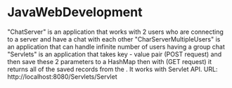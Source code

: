 # JavaWebDevelopment
"ChatServer" is an application that works with 2 users who are connecting to a server and have a chat with each other
"CharServerMultipleUsers" is an application that can handle infinite number of users having a group chat
"Servlets" is an application that takes key - value pair (POST request) and then save these 2 parameters to a HashMap
then with (GET request) it returns all of the saved records from the <HashMap>. It works with Servlet API. 
URL: http://localhost:8080/Servlets/Servlet
